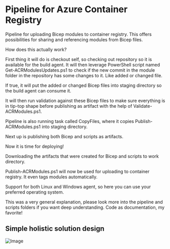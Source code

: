 
# Pipeline for Azure Container Registry

Pipeline for uploading Bicep modules to container registry. This offers possibilities for sharing and referencing modules from Bicep files. 

How does this actually work?

First thing it will do is checkout self, so checking out repository so it is available for the build agent. It will then leverage PowerShell script named Get-ACRModulesUpdates.ps1 to check if the new commit in the module folder in the repository has some changes to it. Like added or changed file. 

If true, it will put the added or changed Bicep files into staging directory so the build agent can consume it. 

It will then run validation against these Bicep files to make sure everything is in tip-top shape before publishing as artifact with the help of Validate-ACRModules.ps1. 

Pipeline is also running task called CopyFiles, where it copies Publish-ACRModules.ps1 into staging directory. 

Next up is publishing both Bicep and scripts as artifacts. 

Now it is time for deploying! 

Downloading the artifacts that were created for Bicep and scripts to work directory. 

Publish-ACRModules.ps1 will now be used for uploading to container registry. It even tags modules automatically.

Support for both Linux and Windows agent, so here you can use your preferred operating system.

This was a very general explanation, please look more into the pipeline and scripts folders if you want deep understanding. Code as documentation, my favorite!










## Simple holistic solution design

![Image](https://gyazo.com/3a62db7870e3aeee552a71b460b68847.png)


